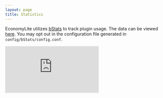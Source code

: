 ```yaml
---
layout: page
title: Statistics
---
```


EconomyLite utilizes [bStats](https://forums.spongepowered.org/t/bstats/16065) to track plugin usage. The data can be viewed
[here](https://bstats.org/plugin/sponge/EconomyLite). You may opt out in the configuration file generated in `config/bStats/config.conf`.

![EconomyLite Statistics](http://flibio.net/economylite/stats_img.php)